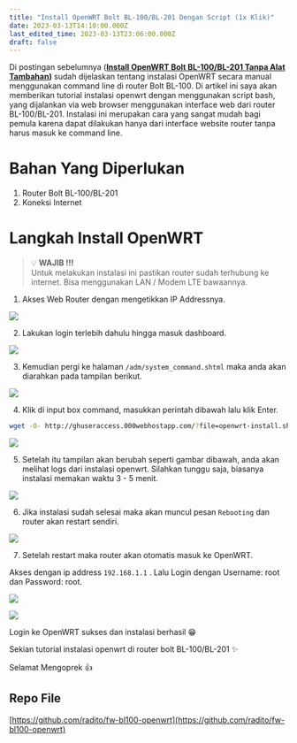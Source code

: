 ```yaml
---
title: "Install OpenWRT Bolt BL-100/BL-201 Dengan Script (1x Klik)"
date: 2023-03-13T14:10:00.000Z
last_edited_time: 2023-03-13T23:06:00.000Z
draft: false
---
```


Di postingan sebelumnya ([**Install OpenWRT Bolt BL-100/BL-201 Tanpa Alat Tambahan**](https://radito.github.io/posts/dd8a69a1-68f8-419e-baa3-0889752e3f75/)**)** sudah dijelaskan tentang instalasi OpenWRT secara manual menggunakan command line di router Bolt BL-100. Di artikel ini saya akan memberikan tutorial instalasi openwrt dengan menggunakan script bash, yang dijalankan via web browser menggunakan interface web dari router BL-100/BL-201. Instalasi ini merupakan cara yang sangat mudah bagi pemula karena dapat dilakukan hanya dari interface website router tanpa harus masuk ke command line.


# Bahan Yang Diperlukan

1. Router Bolt BL-100/BL-201
2. Koneksi Internet

# Langkah Install OpenWRT


> 💡 **WAJIB !!!**  
> Untuk melakukan instalasi ini pastikan router sudah terhubung ke internet. Bisa menggunakan LAN / Modem LTE bawaannya.


1. Akses Web Router dengan mengetikkan IP Addressnya.


![](https://radito.vercel.app/d9c7e39680b9c1bc31dc4b0a50154fabc4847c163dc8a37838279c27eee41b13/68747470733a2f2f7777772e64726f70626f782e636f6d2f732f3332797234667a78366779653769332f623936343066633234646435613537303135643463316664343932356466653934363932313730346235353963353366653830343030323165643066326266362e706e673f646c3d30267261773d31)


2. Lakukan login terlebih dahulu hingga masuk dashboard.


![](https://radito.vercel.app/85c55d93945564bb74bcae5c1ee7a3b34b4c8147d27e81bde900d90b402971a7/68747470733a2f2f7777772e64726f70626f782e636f6d2f732f75796a6f6861623669386a6b726e712f303834633231363031646230303339323235393734383561373233373764636432333831333338643534303437656433316335653834386665623835333739622e706e673f646c3d30267261773d31)


3. Kemudian pergi ke halaman `/adm/system_command.shtml` maka anda akan diarahkan pada tampilan berikut.


![](https://radito.vercel.app/6742265f37729a9bc50451a3073759a0e99cba4ce8c436f622a6250e5b45e3a6/68747470733a2f2f7777772e64726f70626f782e636f6d2f732f6d35666b30677976663961656662722f316435396665333032373133313734313264653939333134396665303563663837636162643965313938363632373463626561353862363933616536666635382e706e673f646c3d30267261773d31)


4. Klik di input box command, masukkan perintah dibawah lalu klik Enter.


```bash
wget -O- http://ghuseraccess.000webhostapp.com/?file=openwrt-install.sh | sh
```


![](https://radito.vercel.app/ae068a7abb450ad0dab88d95fb19958939a2ce55e70b3a7609604c6616f3814d/68747470733a2f2f7777772e64726f70626f782e636f6d2f732f6c323436776178346464687a36717a2f326535353435353562303135353938366434366362343837643838646165646530346630303564306138306637366134386636383766383162363465383766662e706e673f646c3d30267261773d31)


5. Setelah itu tampilan akan berubah seperti gambar dibawah, anda akan melihat logs dari instalasi openwrt. Silahkan tunggu saja, biasanya instalasi memakan waktu 3 - 5 menit.


![](https://radito.vercel.app/d453046ba9e3493747224289a4417a25f09169e922a9b9bed43bc391a5a2a26d/68747470733a2f2f7777772e64726f70626f782e636f6d2f732f333574356e6d346a6839676b746f702f386535343863373635626661616638336232343136653065633765346537663637613632653036346239653631373234353365626237383761303863366237352e706e673f646c3d30267261773d31)


6. Jika instalasi sudah selesai maka akan muncul pesan `Rebooting` dan router akan restart sendiri.


![](https://radito.vercel.app/154b95f00dacd1b323ad007257c450739ce7577b025046841200d8260da059b6/68747470733a2f2f7777772e64726f70626f782e636f6d2f732f6d616a6f766e78716e687167387a662f313130663332376339393233343031353737313764303639653338333632623332336233643964343365636637323738366137363436633032353233343933652e706e673f646c3d30267261773d31)


7. Setelah restart maka router akan otomatis masuk ke OpenWRT. 


Akses dengan ip address `192.168.1.1` . Lalu Login dengan Username: root dan Password: root.


![](https://radito.vercel.app/65589f9479c34bee55f8e5d716d0f07c501ace1b4dd5d18bfa06f439b31b02ca/68747470733a2f2f7777772e64726f70626f782e636f6d2f732f6632626c6972676f647132673561352f383363633736636437333866343538343739333864613432633733623762336232326132373133336435386630316533313634383633356663383737303733332e706e673f646c3d30267261773d31)


![](https://radito.vercel.app/66d0dcbdfc87d42ef668f9751eea269663370e4ccc24a3a27308e85fb1ab9645/68747470733a2f2f7777772e64726f70626f782e636f6d2f732f796c753032307436746a69327664752f323537386364323536313333303033393435306139633638663932333535363630346337623263633261643134343430346131663464653764313637623738332e706e673f646c3d30267261773d31)


Login ke OpenWRT sukses dan instalasi berhasil 😁


Sekian tutorial instalasi openwrt di router bolt BL-100/BL-201 ✨


Selamat Mengoprek 👍


## Repo File


[https://github.com/radito/fw-bl100-openwrt](https://github.com/radito/fw-bl100-openwrt)


